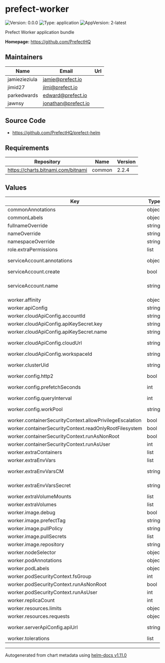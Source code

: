 # prefect-worker

![Version: 0.0.0](https://img.shields.io/badge/Version-0.0.0-informational?style=flat-square) ![Type: application](https://img.shields.io/badge/Type-application-informational?style=flat-square) ![AppVersion: 2-latest](https://img.shields.io/badge/AppVersion-2--latest-informational?style=flat-square)

Prefect Worker application bundle

**Homepage:** <https://github.com/PrefectHQ>

## Maintainers

| Name | Email | Url |
| ---- | ------ | --- |
| jamiezieziula | <jamie@prefect.io> |  |
| jimid27 | <jimi@prefect.io> |  |
| parkedwards | <edward@prefect.io> |  |
| jawnsy | <jonathan@prefect.io> |  |

## Source Code

* <https://github.com/PrefectHQ/prefect-helm>

## Requirements

| Repository | Name | Version |
|------------|------|---------|
| https://charts.bitnami.com/bitnami | common | 2.2.4 |

## Values

| Key | Type | Default | Description |
|-----|------|---------|-------------|
| commonAnnotations | object | `{}` | annotations to add to all deployed objects |
| commonLabels | object | `{}` | labels to add to all deployed objects |
| fullnameOverride | string | `"prefect-worker"` | fully override common.names.fullname |
| nameOverride | string | `""` | partially overrides common.names.name |
| namespaceOverride | string | `""` | fully override common.names.namespace |
| role.extraPermissions | list | `[]` | array with extra permissions to add to the agent role |
| serviceAccount.annotations | object | `{}` | additional service account annotations (evaluated as a template) |
| serviceAccount.create | bool | `true` | specifies whether a ServiceAccount should be created |
| serviceAccount.name | string | `""` | the name of the ServiceAccount to use. if not set and create is true, a name is generated using the common.names.fullname template |
| worker.affinity | object | `{}` | affinity for agent pods assignment |
| worker.apiConfig | string | `"cloud"` | one of 'cloud' or 'server' |
| worker.cloudApiConfig.accountId | string | `""` | prefect account ID |
| worker.cloudApiConfig.apiKeySecret.key | string | `"key"` | prefect API secret key |
| worker.cloudApiConfig.apiKeySecret.name | string | `"prefect-api-key"` | prefect API secret name |
| worker.cloudApiConfig.cloudUrl | string | `"https://api.prefect.cloud/api"` | prefect cloud API url; the full URL is constructed as https://cloudUrl/accounts/accountId/workspaces/workspaceId |
| worker.cloudApiConfig.workspaceId | string | `""` | prefect workspace ID |
| worker.clusterUid | string | `""` | unique cluster identifier, if none is provided this value will be infered at time of helm install |
| worker.config.http2 | bool | `true` | connect using HTTP/2 if the server supports it (experimental) |
| worker.config.prefetchSeconds | int | `10` | when querying for runs, how many seconds in the future can they be scheduled |
| worker.config.queryInterval | int | `5` | how often the agent will query for runs |
| worker.config.workPool | string | `""` | name of prefect workpool the agent will poll; if workpool or workqueues is not provided, we use the default queue |
| worker.containerSecurityContext.allowPrivilegeEscalation | bool | `false` | set agent containers' security context allowPrivilegeEscalation |
| worker.containerSecurityContext.readOnlyRootFilesystem | bool | `true` | set agent containers' security context readOnlyRootFilesystem |
| worker.containerSecurityContext.runAsNonRoot | bool | `true` | set agent containers' security context runAsNonRoot |
| worker.containerSecurityContext.runAsUser | int | `1001` | set agent containers' security context runAsUser |
| worker.extraContainers | list | `[]` | additional sidecar containers |
| worker.extraEnvVars | list | `[]` | array with extra environment variables to add to agent nodes |
| worker.extraEnvVarsCM | string | `""` | name of existing ConfigMap containing extra env vars to add to agent nodes |
| worker.extraEnvVarsSecret | string | `""` | name of existing Secret containing extra env vars to add to agent nodes |
| worker.extraVolumeMounts | list | `[]` | array with extra volumeMounts for the agent pod |
| worker.extraVolumes | list | `[]` | array with extra volumes for the agent pod |
| worker.image.debug | bool | `false` | enable agent image debug mode |
| worker.image.prefectTag | string | `"main-python3.11-kubernetes"` | prefect image tag (immutable tags are recommended) |
| worker.image.pullPolicy | string | `"IfNotPresent"` | agent image pull policy |
| worker.image.pullSecrets | list | `[]` | agent image pull secrets |
| worker.image.repository | string | `"prefecthq/prefect-dev"` | agent image repository |
| worker.nodeSelector | object | `{}` | node labels for agent pods assignment |
| worker.podAnnotations | object | `{}` | extra annotations for agent pod |
| worker.podLabels | object | `{}` | extra labels for agent pod |
| worker.podSecurityContext.fsGroup | int | `1001` | set agent pod's security context fsGroup |
| worker.podSecurityContext.runAsNonRoot | bool | `true` | set agent pod's security context runAsNonRoot |
| worker.podSecurityContext.runAsUser | int | `1001` | set agent pod's security context runAsUser |
| worker.replicaCount | int | `1` | number of agent replicas to deploy |
| worker.resources.limits | object | `{"cpu":"1000m","memory":"1Gi"}` | the requested limits for the agent container |
| worker.resources.requests | object | `{"cpu":"100m","memory":"256Mi"}` | the requested resources for the agent container |
| worker.serverApiConfig.apiUrl | string | `"http://127.0.0.1:4200/api"` | prefect API url (PREFECT_API_URL); should be in-cluster URL if the agent is deployed in the same cluster as the API |
| worker.tolerations | list | `[]` | tolerations for agent pods assignment |

----------------------------------------------
Autogenerated from chart metadata using [helm-docs v1.11.0](https://github.com/norwoodj/helm-docs/releases/v1.11.0)
